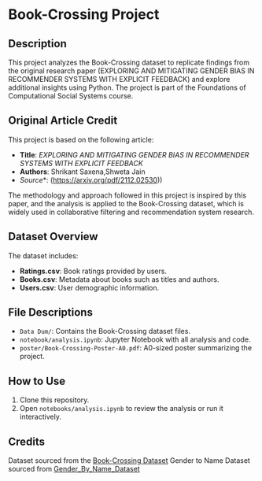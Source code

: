 # Book-Crossing Project

## Description
This project analyzes the Book-Crossing dataset to replicate findings from the original research paper (EXPLORING AND MITIGATING GENDER BIAS IN RECOMMENDER SYSTEMS WITH EXPLICIT FEEDBACK) and explore additional insights using Python. The project is part of the Foundations of Computational Social Systems course.

## Original Article Credit
This project is based on the following article:
- **Title**: *EXPLORING AND MITIGATING GENDER BIAS IN RECOMMENDER SYSTEMS WITH EXPLICIT FEEDBACK*
- **Authors**: Shrikant Saxena,Shweta Jain
- *Source**: (https://arxiv.org/pdf/2112.02530))

The methodology and approach followed in this project is inspired by this paper, and the analysis is applied to the Book-Crossing dataset, which is widely used in collaborative filtering and recommendation system research.

## Dataset Overview
The dataset includes:
- **Ratings.csv**: Book ratings provided by users.
- **Books.csv**: Metadata about books such as titles and authors.
- **Users.csv**: User demographic information.

## File Descriptions
- `Data Dum/`: Contains the Book-Crossing dataset files.
- `notebook/analysis.ipynb`: Jupyter Notebook with all analysis and code.
- `poster/Book-Crossing-Poster-A0.pdf`: A0-sized poster summarizing the project.

## How to Use
1. Clone this repository.
2. Open `notebooks/analysis.ipynb` to review the analysis or run it interactively.

## Credits
Dataset sourced from the [Book-Crossing Dataset](https://www.kaggle.com/datasets/somnambwl/bookcrossing-dataset) 
Gender to Name Dataset sourced from [Gender_By_Name_Dataset](https://www.kaggle.com/datasets/gracehephzibahm/gender-by-name) 
